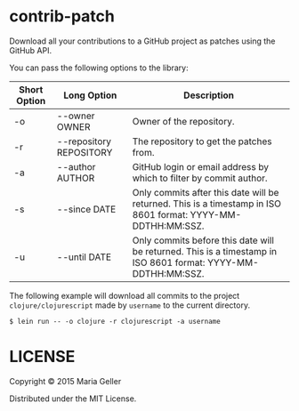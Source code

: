 # contrib-patch

Download all your contributions to a GitHub project as patches using the GitHub API.

You can pass the following options to the library:

| Short Option | Long Option             | Description |
| -------------| ----------------------- | ----------- |
| -o           | --owner OWNER           | Owner of the repository. |
| -r           | --repository REPOSITORY | The repository to get the patches from. |
| -a           | --author AUTHOR         | GitHub login or email address by which to filter by commit author. |
| -s           | --since DATE            | Only commits after this date will be returned. This is a timestamp in ISO 8601 format: YYYY-MM-DDTHH:MM:SSZ. |
| -u           | --until DATE            | Only commits before this date will be returned. This is a timestamp in ISO 8601 format: YYYY-MM-DDTHH:MM:SSZ. |

The following example will download all commits to the project `clojure/clojurescript` made by `username` to the current directory.

```
$ lein run -- -o clojure -r clojurescript -a username
```

# LICENSE

Copyright © 2015 Maria Geller

Distributed under the MIT License.
